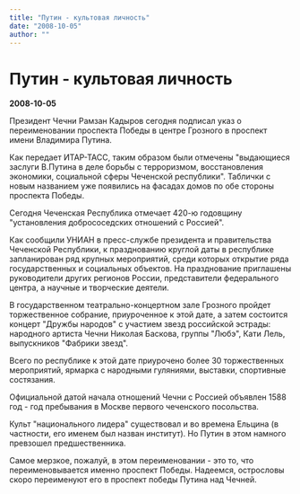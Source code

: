 ```yaml
---
title: "Путин - культовая личность"
date: "2008-10-05"
author: ""
---
```


# Путин - культовая личность

**2008-10-05** 

Президент Чечни Рамзан Кадыров сегодня подписал указ о переименовании проспекта Победы в центре Грозного в проспект имени Владимира Путина.

Как передает ИТАР-ТАСС, таким образом были отмечены "выдающиеся заслуги В.Путина в деле борьбы с терроризмом, восстановления экономики, социальной сферы Чеченской республики". Таблички с новым названием уже появились на фасадах домов по обе стороны проспекта Победы.

Сегодня Чеченская Республика отмечает 420-ю годовщину "установления добрососедских отношений с Россией".

Как сообщили УНИАН в пресс-службе президента и правительства Чеченской Республики, к празднованию круглой даты в республике запланирован ряд крупных мероприятий, среди которых открытие ряда государственных и социальных объектов. На празднование приглашены руководители других регионов России, представители федерального центра, а научные и творческие деятели.

В государственном театрально-концертном зале Грозного пройдет торжественное собрание, приуроченное к этой дате, а затем состоится концерт "Дружбы народов" с участием звезд российской эстрады: народного артиста Чечни Николая Баскова, группы "Любэ", Кати Лель, выпускников "Фабрики звезд".

Всего по республике к этой дате приурочено более 30 торжественных мероприятий, ярмарка с народными гуляниями, выставки, спортивные состязания.

Официальной датой начала отношений Чечни с Россией объявлен 1588 год - год пребывания в Москве первого чеченского посольства.

Культ "национального лидера" существовал и во времена Ельцина (в частности, его именем был назван институт). Но Путин в этом намного превзошел предшественника.

Самое мерзкое, пожалуй, в этом переименовании - это то, что переименовывается именно проспект Победы. Надеемся, острословы скоро переименуют его в проспект победы Путина над Чечней.